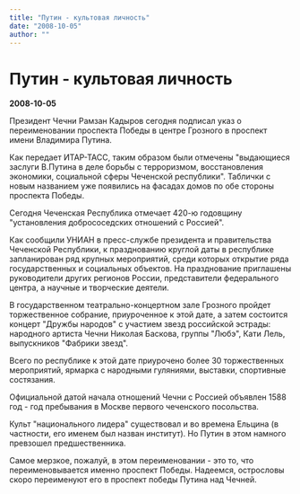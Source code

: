 ```yaml
---
title: "Путин - культовая личность"
date: "2008-10-05"
author: ""
---
```


# Путин - культовая личность

**2008-10-05** 

Президент Чечни Рамзан Кадыров сегодня подписал указ о переименовании проспекта Победы в центре Грозного в проспект имени Владимира Путина.

Как передает ИТАР-ТАСС, таким образом были отмечены "выдающиеся заслуги В.Путина в деле борьбы с терроризмом, восстановления экономики, социальной сферы Чеченской республики". Таблички с новым названием уже появились на фасадах домов по обе стороны проспекта Победы.

Сегодня Чеченская Республика отмечает 420-ю годовщину "установления добрососедских отношений с Россией".

Как сообщили УНИАН в пресс-службе президента и правительства Чеченской Республики, к празднованию круглой даты в республике запланирован ряд крупных мероприятий, среди которых открытие ряда государственных и социальных объектов. На празднование приглашены руководители других регионов России, представители федерального центра, а научные и творческие деятели.

В государственном театрально-концертном зале Грозного пройдет торжественное собрание, приуроченное к этой дате, а затем состоится концерт "Дружбы народов" с участием звезд российской эстрады: народного артиста Чечни Николая Баскова, группы "Любэ", Кати Лель, выпускников "Фабрики звезд".

Всего по республике к этой дате приурочено более 30 торжественных мероприятий, ярмарка с народными гуляниями, выставки, спортивные состязания.

Официальной датой начала отношений Чечни с Россией объявлен 1588 год - год пребывания в Москве первого чеченского посольства.

Культ "национального лидера" существовал и во времена Ельцина (в частности, его именем был назван институт). Но Путин в этом намного превзошел предшественника.

Самое мерзкое, пожалуй, в этом переименовании - это то, что переименовывается именно проспект Победы. Надеемся, острословы скоро переименуют его в проспект победы Путина над Чечней.